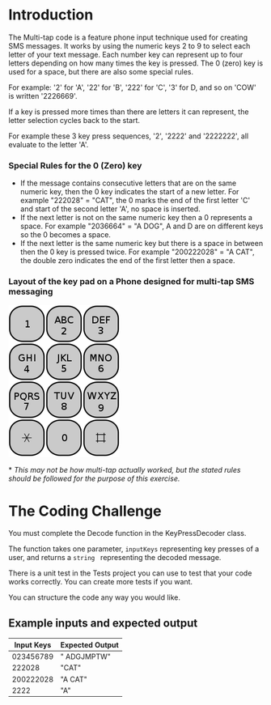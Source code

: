 # Introduction

The Multi-tap code is a feature phone input technique used for creating SMS messages. It works by using the numeric keys 2 to 9 to select each letter of your text message. Each number key can represent up to four letters depending on how many times the key is pressed. The 0 (zero) key is used for a space, but there are also some special rules.

For example: '2' for 'A', '22' for 'B', '222' for 'C', '3' for D, and so on 'COW' is written '2226669'. 

If a key is pressed more times than there are letters it can represent, the letter selection cycles back to the start. 

For example these 3 key press sequences, '2', '2222' and '2222222', all evaluate to the letter 'A'.


### Special Rules for the 0 (Zero) key 
- If the message contains consecutive letters that are on the same numeric key, then the 0 key indicates the start of a new letter. For example "222028" = "CAT", the 0 marks the end of the first letter 'C' and start of the second letter 'A', no space is inserted. 
- If the next letter is not on the same numeric key then a 0 represents a space. For example "2036664" = "A DOG", A and D are on different keys so the 0 becomes a space.
- If the next letter is the same numeric key but there is a space in between then the 0 key is pressed twice. For example "200222028" = "A CAT", the double zero indicates the end of the first letter then a space.

### Layout of the key pad on a Phone designed for multi-tap SMS messaging
![Topology](./ReadMeAssets/keypad.png)


\* <i> This may not be how multi-tap actually worked, but the stated rules should be followed for the purpose of this exercise. </i>

# The Coding Challenge

You must complete the Decode function in the KeyPressDecoder class. 

The function takes one parameter, ```inputKeys```  representing key presses of a user, and returns a ```string ``` representing the decoded message.

There is a unit test in the Tests project you can use to test that your code works correctly. You can create more tests if you want.

You can structure the code any way you would like. 


## Example inputs and expected output
| Input Keys | Expected Output |
| ---------- | --------------- |
| 023456789 | " ADGJMPTW" |
| 222028 | "CAT" |
| 200222028 | "A CAT" |
| 2222 | "A" |